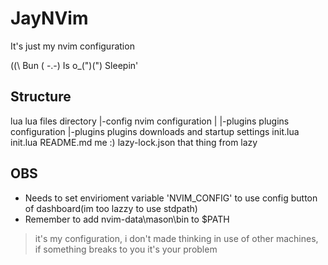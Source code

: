 # JayNVim

It's just my nvim configuration

(\(\       Bun
( -.-)     Is
o_(")(")   Sleepin'

## Structure

lua             lua files directory
|-config            nvim configuration
| |-plugins             plugins configuration
|-plugins           plugins downloads and startup settings
init.lua        init.lua
README.md       me :)
lazy-lock.json  that thing from lazy

## OBS
- Needs to set envirioment variable 'NVIM\_CONFIG' to use config button of dashboard(im too lazzy to use stdpath)
- Remember to add nvim-data\mason\bin to $PATH

> it's my configuration, i don't made thinking in use of other machines, if something breaks to you it's your problem
